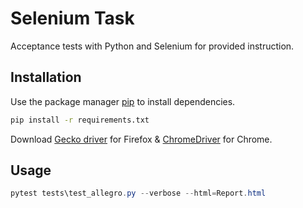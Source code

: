 # Selenium Task
Acceptance tests with Python and Selenium for provided instruction.


## Installation

Use the package manager [pip](https://pip.pypa.io/en/stable/) to install dependencies.

```bash
pip install -r requirements.txt
```
Download [Gecko driver](https://github.com/mozilla/geckodriver/releases) for Firefox & [ChromeDriver](http://chromedriver.chromium.org/downloads) for Chrome.

## Usage

```PowerShell
pytest tests\test_allegro.py --verbose --html=Report.html
```